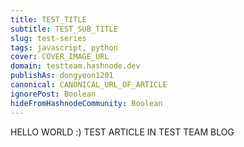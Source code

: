 ```yaml
---
title: TEST_TITLE
subtitle: TEST_SUB_TITLE
slug: test-series
tags: javascript, python
cover: COVER_IMAGE_URL
domain: testteam.hashnode.dev  
publishAs: dongyeon1201
canonical: CANONICAL_URL_OF_ARTICLE
ignorePost: Boolean
hideFromHashnodeCommunity: Boolean
---
```


HELLO WORLD :)
TEST ARTICLE IN TEST TEAM BLOG